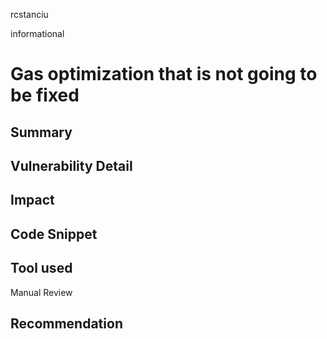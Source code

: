 rcstanciu

informational

# Gas optimization that is not going to be fixed

## Summary

## Vulnerability Detail

## Impact

## Code Snippet

## Tool used

Manual Review

## Recommendation
